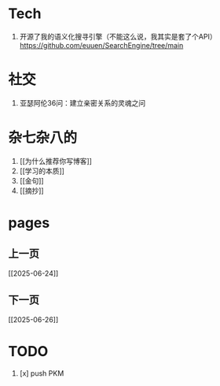 # Tech
1. 开源了我的语义化搜寻引擎（不能这么说，我其实是套了个API） https://github.com/euuen/SearchEngine/tree/main

# 社交
1. 亚瑟阿伦36问：建立亲密关系的灵魂之问

# 杂七杂八的
1. [[为什么推荐你写博客]]
2. [[学习的本质]]
3. [[金句]]
4. [[摘抄]]

# pages

## 上一页
[[2025-06-24]]
## 下一页
[[2025-06-26]]
# TODO
1. [x] push PKM